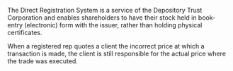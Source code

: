 The Direct Registration System is a service of the Depository Trust Corporation and enables shareholders to have their stock held in book-entry (electronic) form with the issuer, rather than holding physical certificates.


When a registered rep quotes a client
the incorrect price at which a transaction
is made, the client is still responsible for
the actual price where the trade was
executed.